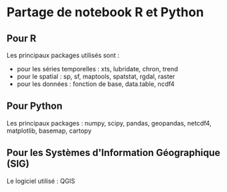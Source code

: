 # Partage de notebook R et Python
## Pour R
Les principaux packages utilisés sont :
- pour les séries temporelles : xts, lubridate, chron, trend
- pour le spatial : sp, sf, maptools, spatstat, rgdal, raster
- pour les données : fonction de base, data.table, ncdf4
## Pour Python
Les principaux packages : numpy, scipy, pandas, geopandas, netcdf4, matplotlib, basemap, cartopy

## Pour les Systèmes d'Information Géographique (SIG)
Le logiciel utilisé : QGIS
